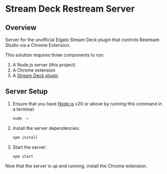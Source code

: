 # Stream Deck Restream Server

## Overview

Server for the unofficial Elgato Stream Deck plugin that controls Restream Studio via a Chrome Extension.

This solution requires three components to run:
1. A Node.js server (this project)
1. A Chrome extension
1. A [Stream Deck plugin](https://github.com/pozil/streamdeck-restream-plugin)

## Server Setup

1. Ensure that you have [Node.js](https://nodejs.org/en) v20 or above by running this command in a terminal:
    ```sh
    node -v
    ```

1. Install the server dependencies:
    ```sh
    npm install
    ```

1. Start the server:
    ```sh
    npm start
    ```

Now that the server is up and running, install the Chrome extension.
